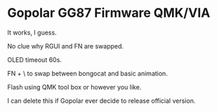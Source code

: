 # Gopolar GG87 Firmware QMK/VIA

It works, I guess.

No clue why RGUI and FN are swapped.

OLED timeout 60s. 

FN + \ to swap between bongocat and basic animation.

Flash using QMK tool box or however you like.

I can delete this if Gopolar ever decide to release official version.
